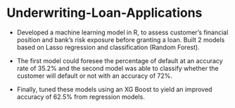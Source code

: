 # Underwriting-Loan-Applications

- Developed a machine learning model in R, to assess customer’s financial position and bank’s risk exposure before
granting a loan. Built 2 models based on Lasso regression and classification (Random Forest).

- The first model could foresee the percentage of default at an accuracy rate of 35.2% and the second model was able to
classify whether the customer will default or not with an accuracy of 72%.

- Finally, tuned these models using an XG Boost to yield an improved accuracy of 62.5% from regression models.
